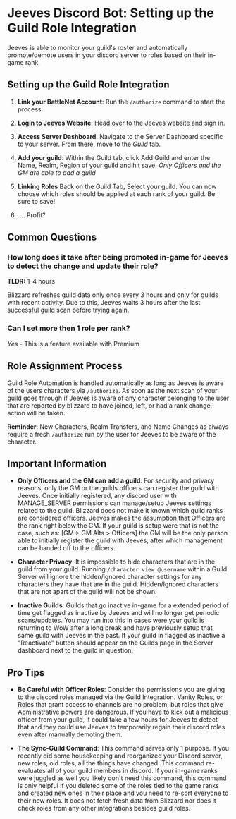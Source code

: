 # Jeeves Discord Bot: Setting up the Guild Role Integration

Jeeves is able to monitor your guild's roster and automatically promote/demote users in your discord server to roles based on their in-game rank.

## Setting up the Guild Role Integration

1. **Link your BattleNet Account**: Run the `/authorize` command to start the process

2. **Login to Jeeves Website**: Head over to the Jeeves website and sign in.

3. **Access Server Dashboard**: Navigate to the Server Dashboard specific to your server. From there, move to the _Guild_ tab.

4. **Add your guild**: Within the Guild tab, click Add Guild and enter the Name, Realm, Region of your guild and hit save. _Only Officers and the GM are able to add a guild_

5. **Linking Roles** Back on the Guild Tab, Select your guild. You can now choose which roles should be applied at each rank of your guild. Be sure to save!

6. .... Profit?

## Common Questions

### How long does it take after being promoted in-game for Jeeves to detect the change and update their role?

**TLDR:** 1-4 hours

Blizzard refreshes guild data only once every 3 hours and only for guilds with recent activity. Due to this, Jeeves waits 3 hours after the last successful guild scan before trying again.

### Can I set more then 1 role per rank?

_Yes_ - This is a feature available with Premium

## Role Assignment Process

Guild Role Automation is handled automatically as long as Jeeves is aware of the users characters via `/authorize`. As soon as the next scan of your guild goes through if Jeeves is aware of any character belonging to the user that are reported by blizzard to have joined, left, or had a rank change, action will be taken.

**Reminder**: New Characters, Realm Transfers, and Name Changes as always require a fresh `/authorize` run by the user for Jeeves to be aware of the character.

## Important Information

- **Only Officers and the GM can add a guild**: For security and privacy reasons, only the GM or the guilds officers can register the guild with Jeeves. Once initially registered, any discord user with MANAGE_SERVER permissions can manage/setup Jeeves settings related to the guild. Blizzard does not make it known which guild ranks are considered officers. Jeeves makes the assumption that Officers are the rank right below the GM. If your guild is setup were that is not the case, such as: [GM > GM Alts > Officers] the GM will be the only person able to initially register the guild with Jeeves, after which management can be handed off to the officers.

- **Character Privacy**: It is impossible to hide characters that are in the guild from your guild. Running `/character view @username` within a Guild Server will ignore the hidden/ignored character settings for any characters they have that are in the guild. Hidden/Ignored characters that are not apart of the guild will not be shown.

- **Inactive Guilds**: Guilds that go inactive in-game for a extended period of time get flagged as inactive by Jeeves and will no longer get periodic scans/updates. You may run into this in cases were your guild is returning to WoW after a long break and have previously setup that same guild with Jeeves in the past. If your guild in flagged as inactive a "Reactivate" button should appear on the Guilds page in the Server dashboard next to the guild in question.

## Pro Tips

- **Be Careful with Officer Roles**: Consider the permissions you are giving to the discord roles managed via the Guild Integration. Vanity Roles, or Roles that grant access to channels are no problem, but roles that give Administrative powers are dangerous. If you have to kick out a malicious officer from your guild, it could take a few hours for Jeeves to detect that and they could use Jeeves to temporarily regain their discord roles even after manually demoting them.

- **The Sync-Guild Command**: This command serves only 1 purpose. If you recently did some housekeeping and reorganized your Discord server, new roles, old roles, all the things have changed. This command re-evaluates all of your guild members in discord. If your in-game ranks were juggled as well you likely don't need this command, this command is only helpful if you deleted some of the roles tied to the game ranks and created new ones in their place and you need to re-sort everyone to their new roles. It does not fetch fresh data from Blizzard nor does it check roles from any other integrations besides guild roles.
